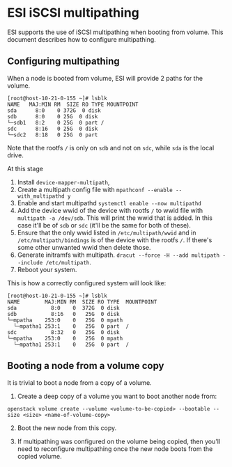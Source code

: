 # ESI iSCSI multipathing

ESI supports the use of iSCSI multipathing when booting from volume. This document describes how to configure multipathing.

## Configuring multipathing

When a node is booted from volume, ESI will provide 2 paths for the volume.

```
[root@host-10-21-0-155 ~]# lsblk
NAME   MAJ:MIN RM  SIZE RO TYPE MOUNTPOINT
sda      8:0    0 372G  0 disk
sdb      8:0    0 25G  0 disk
└─sdb1   8:2    0 25G  0 part /
sdc      8:16   0 25G  0 disk
└─sdc2   8:18   0 25G  0 part
```

Note that the rootfs `/` is only on `sdb` and not on `sdc`, while `sda` is the local drive.

At this stage

1. Install `device-mapper-multipath`,
2. Create a multipath config file with `mpathconf --enable --with_multipathd y`
3. Enable and start multipathd `systemctl enable --now multipathd`
4. Add the device wwid of the device with rootfs `/` to wwid file with `multipath -a /dev/sdb`. This will print the wwid that is added. In this case it'll be of `sdb` or `sdc` (it'll be the same for both of these).
4. Ensure that the only wwid listed in `/etc/multipath/wwid` and in `/etc/multipath/bindings` is of the device with the rootfs `/`. If there's some other unwanted wwid then delete those.
5. Generate initramfs with multipath. `dracut --force -H --add multipath --include /etc/multipath`.
6. Reboot your system.

This is how a correctly configured system will look like:

```
[root@host-10-21-0-155 ~]# lsblk
NAME        MAJ:MIN RM  SIZE RO TYPE  MOUNTPOINT
sda           8:0    0  372G  0 disk
sdb           8:16   0   25G  0 disk
└─mpatha    253:0    0   25G  0 mpath
  └─mpatha1 253:1    0   25G  0 part  /
sdc           8:32   0   25G  0 disk
└─mpatha    253:0    0   25G  0 mpath
  └─mpatha1 253:1    0   25G  0 part  /
```

## Booting a node from a volume copy

It is trivial to boot a node from a copy of a volume.

1. Create a deep copy of a volume you want to boot another node from:

`openstack volume create --volume <volume-to-be-copied> --bootable --size <size> <name-of-volume-copy>`

2. Boot the new node from this copy.

3. If multipathing was configured on the volume being copied, then you'll need to reconfigure multipathing once the new node boots from the copied volume.


